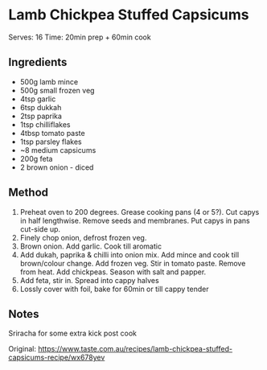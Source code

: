 # Lamb Chickpea Stuffed Capsicums

Serves: 16
Time: 20min prep + 60min cook

## Ingredients

* 500g lamb mince
* 500g small frozen veg
* 4tsp garlic
* 6tsp dukkah
* 2tsp paprika
* 1tsp chilliflakes
* 4tbsp tomato paste
* 1tsp parsley flakes
* ~8 medium capsicums
* 200g feta
* 2 brown onion - diced

## Method

1. Preheat oven to 200 degrees. Grease cooking pans (4 or 5?). Cut capys in half lengthwise. Remove seeds and membranes. Put capys in pans cut-side up.
2. Finely chop onion, defrost frozen veg.
3. Brown onion. Add garlic. Cook till aromatic
4. Add dukah, paprika & chilli into onion mix. Add mince and cook till brown/colour change. Add frozen veg. Stir in tomato paste. Remove from heat. Add chickpeas. Season with salt and papper.
5. Add feta, stir in. Spread into cappy halves
6. Lossly cover with foil, bake for 60min or till cappy tender

## Notes

Sriracha for some extra kick post cook

Original: https://www.taste.com.au/recipes/lamb-chickpea-stuffed-capsicums-recipe/wx678yev
